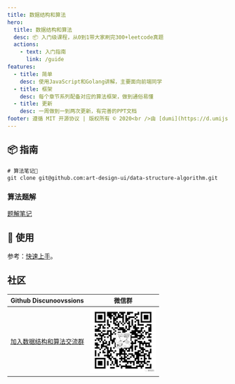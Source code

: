 ```yaml
---
title: 数据结构和算法
hero:
  title: 数据结构和算法
  desc: 📦 入门级课程，从0到1带大家刷完300+leetcode真题
  actions:
    - text: 入门指南
      link: /guide
features:
  - title: 简单
    desc: 使用JavaScript和Golang讲解，主要面向前端同学
  - title: 框架
    desc: 每个章节系列配备对应的算法框架，做到通俗易懂
  - title: 更新
    desc: 一周做到一到两次更新，有完善的PPT文档
footer: 遵循 MIT 开源协议 | 版权所有 © 2020<br />由 [dumi](https://d.umijs.org) 提供支持
---
```


## 📦 指南



```shell
# 算法笔记📒
git clone git@github.com:art-design-ui/data-structure-algorithm.git
```


### 算法题解

[题解笔记](https://leetcode-cn.com/problems/kth-largest-element-in-an-array/solution/xie-gei-qian-duan-tong-xue-de-ti-jie-yi-kt5p2/)

## 🔨 使用



参考：[快速上手](/zh/guide/getting-started)。

## 社区

| Github Discunoovssions                                                 | 微信群                                |
| ---------------------------------------------------------------------- | ------------------------------------- |
| [加入数据结构和算法交流群](https://github.com/art-design-ui/data-structure-algorithm/issues) | <img src="./image.png" width="150" /> |
